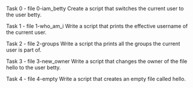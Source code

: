 Task 0 - file 0-iam_betty
	Create a script that switches the current user to the user betty.

Task 1 - file 1-who_am_i
	Write a script that prints the effective username of the current user.

Task 2 - file 2-groups
	Write a script tha prints all the groups the current user is part of.

Task 3 - file 3-new_owner
	Write a script that changes the owner of the file hello to the user betty.

Task 4 - file 4-empty
	Write a script that creates an empty file called hello.


